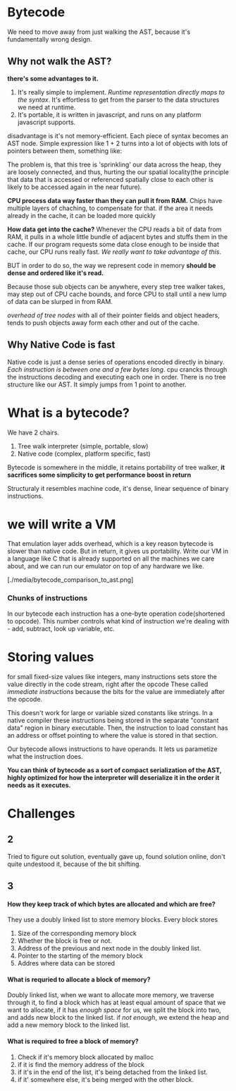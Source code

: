 # Bytecode
We need to move away from just walking the AST, because it's fundamentally wrong design.

## Why not walk the AST?
**there's some advantages to it.**
1. It's really simple to implement. *Runtime representation directly maps to the syntax*.
It's effortless to get from the parser to the data structures we need at runtime.
2. It's portable, it is written in javascript, and runs on any platform javascript supports.

disadvantage is it's not memory-efficient. Each piece of syntax becomes an AST node.
Simple expression like 1 + 2 turns into a lot of objects with lots of pointers between them,
something like: 
[](./media/bytecode_ast.png)

The problem is, that this tree is 'sprinkling' our data across the heap, they are loosely connected, and thus, hurting the our spatial locality(the principle that data that is accessed or referenced spatially close to each other is likely to be accessed again in the near future).

**CPU process data way faster than they can pull it from RAM.**
Chips have multiple layers of chaching, to compensate for that. if the area it needs already in the cache, it can be loaded more quickly

**How data get into the cache?**
Whenever the CPU reads a bit of data from RAM, it pulls in a whole little bundle of adjacent bytes and stuffs them in the cache.
If our program requests some data close enough to be inside that cache, our CPU runs really fast. *We really want to take advantage of this*.

BUT in order to do so, the way we represent code in memory **should be dense and ordered like it's read.**

Because those sub objects can be anywhere, every step tree walker takes, may step out of CPU cache bounds, and force CPU to stall until a new lump of data can be slurped in from RAM.

*overhead of tree nodes* with all of their pointer fields and object headers, tends to push objects away form each other and out of the cache.

## Why Native Code is fast
Native code is just a dense series of operations encoded directly in binary. *Each instruction is between one and a few bytes long*.
cpu crancks through the instructions decoding and executing each one in order. There is no tree structure like our AST.
It simply jumps from 1 point to another.


# What is a bytecode?
We have 2 chairs.
1. Tree walk interpreter (simple, portable, slow)
2. Native code (complex, platform specific, fast)

Bytecode is somewhere in the middle, it retains portability of tree walker, **it sacrifices some simplicity to get performance boost in return**

Structuraly it resembles machine code, it's dense, linear sequence of binary instructions.

# we will write a VM
That emulation layer adds overhead, which is a key reason bytecode is slower than native code. But in return, it gives us portability. Write our VM in a language like C that is already supported on all the machines we care about, and we can run our emulator on top of any hardware we like.

[./media/bytecode_comparison_to_ast.png]

### Chunks of instructions
In our bytecode each instruction has a one-byte operation code(shortened to opcode). 
This number controls what kind of instruction we're dealing with - add, subtract, look up variable, etc.

# Storing values
for small fixed-size values like integers, many instructions sets store the value directly in the code stream, right after the opcode
These called *immediate instructions* because the bits for the value are immediately after the opcode.

This doesn't work for large or variable sized constants like strings. In a native compiler these instructions being stored in the separate "constant data" region in
binary executable. Then, the instruction to load constant has an address or offset pointing to where the value is stored in that section.

Our bytecode allows instructions to have operands. It lets us parametize what the instruction does.

**You can think of bytecode as a sort of compact serialization of the AST, highly optimized for how the interpreter will deserialize it in the order it needs as it executes.**


# Challenges
## 2
Tried to figure out solution, eventually gave up, found solution online, don't quite undestood it, because of the bit shifting.

## 3
#### How they keep track of which bytes are allocated and which are free?
They use a doubly linked list to store memory blocks.
Every block stores
1. Size of the corresponding memory block
2. Whether the block is free or not.
3. Address of the previous and next node in the doubly linked list.
4. Pointer to the starting of the memory block
5. Addres where data can be stored
#### What is requried to allocate a block of memory?
Doubly linked list, when we want to allocate more memory,
we traverse through it, to find a block which has at least equal amount of space that we want to allocate,
if it has *enough space* for us, we split the block into two, and adds new block to the linked list.
if *not enough*, we extend the heap and add a new memory block to the linked list.

#### What is required to free a block of memory?
1. Check if it's memory block allocated by malloc
2. if it is find the memory address of the block
3. if it's in the end of the list, it's being detached from the linked list.
4. if it' somewhere else, it's being merged with the other block.
